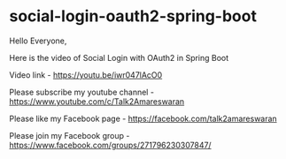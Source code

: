 # social-login-oauth2-spring-boot

Hello Everyone,

Here is the video of Social Login with OAuth2 in Spring Boot

Video link - https://youtu.be/iwr047lAcO0

Please subscribe my youtube channel - https://www.youtube.com/c/Talk2Amareswaran

Please like my Facebook page - https://facebook.com/talk2amareswaran

Please join my Facebook group - https://www.facebook.com/groups/271796230307847/
